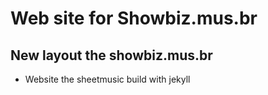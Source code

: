 # Web site for Showbiz.mus.br

## New layout the showbiz.mus.br

* Website the sheetmusic build with jekyll
